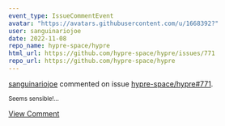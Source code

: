 ```yaml
---
event_type: IssueCommentEvent
avatar: "https://avatars.githubusercontent.com/u/1668392?"
user: sanguinariojoe
date: 2022-11-08
repo_name: hypre-space/hypre
html_url: https://github.com/hypre-space/hypre/issues/771
repo_url: https://github.com/hypre-space/hypre
---
```


<a href='https://github.com/sanguinariojoe' target='_blank'>sanguinariojoe</a> commented on issue <a href='https://github.com/hypre-space/hypre/issues/771' target='_blank'>hypre-space/hypre#771</a>.

<small>Seems sensible!...</small>

<a href='https://github.com/hypre-space/hypre/issues/771' target='_blank'>View Comment</a>